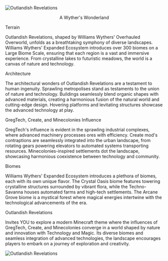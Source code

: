 ![Outlandish Revelations](https://bisecthosting.com/images/CF/Outlandish_Revelations/BH_OR_header.webp)

<p align="center">
A Wyther's Wonderland
</p>

Terrain

Outlandish Revelations, shaped by Williams Wythers' Overhauled Overworld, unfolds as a breathtaking symphony of diverse landscapes. Williams Wythers' Expanded Ecosystem introduces over 300 biomes on a Large Biome Scale, ensuring that each region is a vast and immersive experience. From crystalline lakes to futuristic meadows, the world is a canvas of nature and technology.

Architecture

The architectural wonders of Outlandish Revelations are a testament to human ingenuity. Sprawling metropolises stand as testaments to the union of nature and technology. Buildings seamlessly blend organic shapes with advanced materials, creating a harmonious fusion of the natural world and cutting-edge design. Hovering platforms and levitating structures showcase the advanced technology at play.


GregTech, Create, and Minecolonies Influence

GregTech's influence is evident in the sprawling industrial complexes, where advanced machinery processes ores with efficiency. Create mod's contraptions are seamlessly integrated into the urban landscape, from rotating gears powering elevators to automated systems transporting resources. Minecolonies-inspired settlements dot the landscape, showcasing harmonious coexistence between technology and community.

Biomes

Williams Wythers' Expanded Ecosystem introduces a plethora of biomes, each with its own unique flavor. The Crystal Oasis biome features towering crystalline structures surrounded by vibrant flora, while the Techno-Savanna houses automated farms and high-tech settlements. The Arcane Grove biome is a mystical forest where magical energies intertwine with the technological advancements of the era.


Outlandish Revelations

Invites YOU to explore a modern Minecraft theme where the influences of GregTech, Create, and Minecolonies converge in a world shaped by nature and innovation with Technology and Magic. Its diverse biomes and seamless integration of advanced technologies, the landscape encourages players to embark on a journey of exploration and creativity.


![Outlandish Revelations](https://bisecthosting.com/images/CF/Outlandish_Revelations/BH_OR_header.webp)
